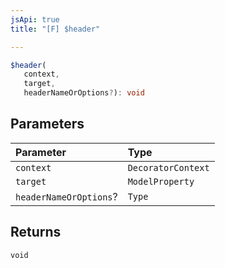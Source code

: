 ```yaml
---
jsApi: true
title: "[F] $header"

---
```

```ts
$header(
   context, 
   target, 
   headerNameOrOptions?): void
```

## Parameters

| Parameter | Type |
| :------ | :------ |
| `context` | `DecoratorContext` |
| `target` | `ModelProperty` |
| `headerNameOrOptions`? | `Type` |

## Returns

`void`
